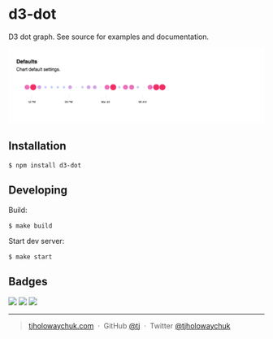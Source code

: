 
# d3-dot

 D3 dot graph. See source for examples and documentation.

![](assets/screen.png)

## Installation

```
$ npm install d3-dot
```

## Developing

Build:

```
$ make build
```

Start dev server:

```
$ make start
```

## Badges

![](https://img.shields.io/badge/license-MIT-blue.svg)
![](https://img.shields.io/badge/status-stable-green.svg)
[![](http://apex.sh/images/badge.svg)](https://apex.sh/ping/)

---

> [tjholowaychuk.com](http://tjholowaychuk.com) &nbsp;&middot;&nbsp;
> GitHub [@tj](https://github.com/tj) &nbsp;&middot;&nbsp;
> Twitter [@tjholowaychuk](https://twitter.com/tjholowaychuk)
